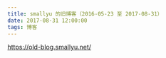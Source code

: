 ```yaml
---
title: smallyu 的旧博客（2016-05-23 至 2017-08-31）
date: 2017-08-31 12:00:00
tags: 博客
---
```


<https://old-blog.smallyu.net/>


